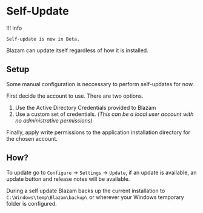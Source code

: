 ﻿# Self-Update

!!! info

	Self-update is now in Beta.

Blazam can update itself regardless of how it is installed.

## Setup
Some manual configuration is neccessary to perform self-updates for now.

First decide the account to use. There are two options.

1. Use the Active Directory Credentials provided to Blazam
1. Use a custom set of credentials. *(This can be a local user account with no administrative permissions)*

Finally, apply write permissions to the application installation directory 
for the chosen account.

## How?
To update go to `Configure` -> `Settings` -> `Update`, if an update is available, an update button and release notes will be available.

During a self update Blazam backs up the current installation to `C:\Windows\temp\Blazam\backup\` or wherever your Windows temporary folder is configured.